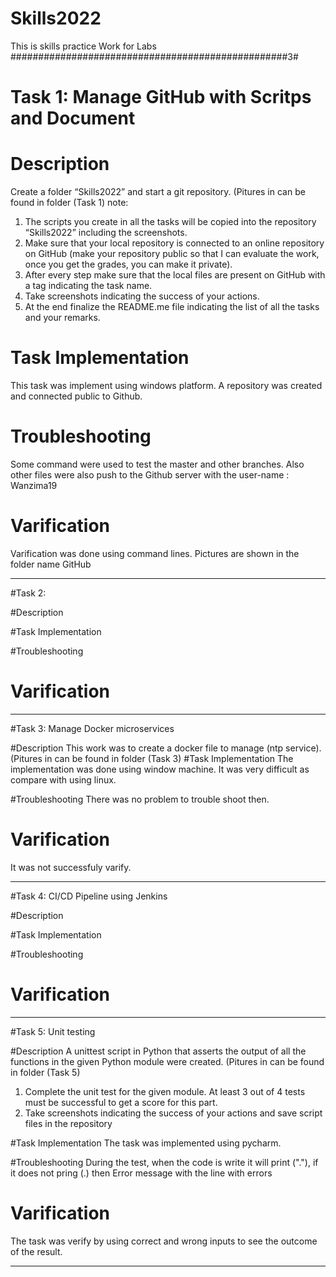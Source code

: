 # Skills2022
This is skills practice Work for Labs
##################################################3#
# Task 1: Manage GitHub with Scritps and Document
# Description
Create a folder “Skills2022” and start a git repository. (Pitures in can be found in folder (Task 1)
note: 
1. The scripts you create in all the tasks will be copied into the repository “Skills2022” including the screenshots.
2. Make sure that your local repository is connected to an online repository on GitHub (make your repository public so that I can evaluate the work, once you get the grades, you can make it private).
3. After every step make sure that the local files are present on GitHub with a tag indicating the task name.
4. Take screenshots indicating the success of your actions.
5. At the end finalize the README.me file indicating the list of all the tasks and your remarks.
# Task Implementation
This task was implement using windows platform. A repository was created and connected public to Github.

# Troubleshooting
Some command were used to test the master and other branches.
Also other files were also push to the Github server with the user-name : Wanzima19

# Varification 
Varification was done using command lines. Pictures are shown in the folder name GitHub
___________________________________________________________________________________________________________________________________________________________
#Task 2: 


#Description

#Task Implementation


#Troubleshooting

# Varification

__________________________________________________________________________________________________________________________________________________________
#Task 3: Manage Docker microservices

#Description
This work was to create a docker file to manage (ntp service). (Pitures in can be found in folder (Task 3)
#Task Implementation
The implementation was done using window machine. It was very difficult as compare with using linux. 

#Troubleshooting
There was no problem to trouble shoot then. 
# Varification
It was not successfuly varify. 
___________________________________________________________________________________________________________________________________________________
#Task 4: CI/CD Pipeline using Jenkins

#Description

#Task Implementation


#Troubleshooting

# Varification
____________________________________________________________________________________________________________________________________________________________________
#Task 5: Unit testing

#Description
A unittest script in Python that asserts the output of all the functions in the given Python module were created. (Pitures in can be found in folder (Task 5)

1. Complete the unit test for the given module. At least 3 out of 4 tests must be successful to get a score for this part.
2. Take screenshots indicating the success of your actions and save script files in the repository

#Task Implementation
The task was implemented using pycharm. 

#Troubleshooting
During the test, when the code is write it will print ("."), if it does not pring (.) then Error message with the line with errors
# Varification
The task was verify by using correct and wrong inputs to see the outcome of the result.  
_____________________________________________________________________________________________________________________________________________________



